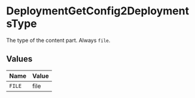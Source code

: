 # DeploymentGetConfig2DeploymentsType

The type of the content part. Always `file`.


## Values

| Name   | Value  |
| ------ | ------ |
| `FILE` | file   |